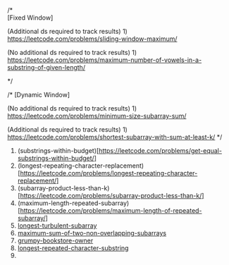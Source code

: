 
/*  
    [Fixed Window]

(Additional ds required to track results)
    1)  https://leetcode.com/problems/sliding-window-maximum/

(No additional ds required to track results)
    1)  https://leetcode.com/problems/maximum-number-of-vowels-in-a-substring-of-given-length/
    
*/

/*
    [Dynamic Window]

(No additional ds required to track results)
    1)  https://leetcode.com/problems/minimum-size-subarray-sum/
    
(Additional ds required to track results)
    1)  https://leetcode.com/problems/shortest-subarray-with-sum-at-least-k/
*/

1. (substrings-within-budget)[https://leetcode.com/problems/get-equal-substrings-within-budget/]
2. (longest-repeating-character-replacement)[https://leetcode.com/problems/longest-repeating-character-replacement/]
3. (subarray-product-less-than-k)[https://leetcode.com/problems/subarray-product-less-than-k/]
4. (maximum-length-repeated-subarray)[https://leetcode.com/problems/maximum-length-of-repeated-subarray/]
5. [longest-turbulent-subarray](https://leetcode.com/problems/longest-turbulent-subarray/)
6. [maximum-sum-of-two-non-overlapping-subarrays](https://leetcode.com/problems/maximum-sum-of-two-non-overlapping-subarrays/)
7. [grumpy-bookstore-owner](https://leetcode.com/problems/grumpy-bookstore-owner/)
8. [longest-repeated-character-substring](https://leetcode.com/problems/swap-for-longest-repeated-character-substring/)
9. 